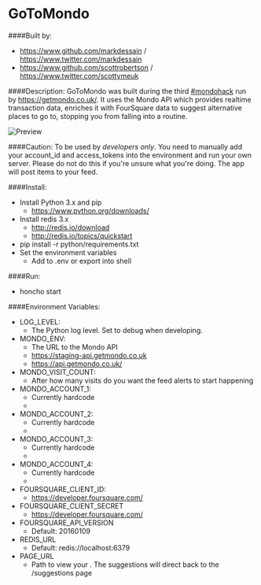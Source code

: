 # GoToMondo

####Built by:
- https://www.github.com/markdessain / https://www.twitter.com/markdessain
- https://www.github.com/scottrobertson / https://www.twitter.com/scottymeuk

####Description:
GoToMondo was built during the third [#mondohack](https://twitter.com/search?q=%23mondohack) run by https://getmondo.co.uk/. It uses the Mondo API which provides realtime transaction data, enriches it with FourSquare data to suggest alternative places to go to, stopping you from falling into a routine. 

![Preview](https://raw.githubusercontent.com/markdessain/gotomondo/master/preview.png)

####Caution:
To be used by *developers only*. You need to manually add your account_id and access_tokens into the environment and run your own server. Please do not do this if you're unsure what you're doing. The app will post items to your feed.

####Install:
- Install Python 3.x and pip
  - https://www.python.org/downloads/
- Install redis 3.x
  - http://redis.io/download 
  - http://redis.io/topics/quickstart
- pip install -r python/requirements.txt
- Set the environment variables
  - Add to .env or export into shell

####Run:
- honcho start

####Environment Variables:
- LOG_LEVEL: 
  - The Python log level. Set to debug when developing.
- MONDO_ENV: 
  - The URL to the Mondo API
  - https://staging-api.getmondo.co.uk
  - https://api.getmondo.co.uk/
- MONDO_VISIT_COUNT:
  - After how many visits do you want the feed alerts to start happening
- MONDO_ACCOUNT_1:
  - Currently hardcode 
  - [account_id]:[account_access_token]
- MONDO_ACCOUNT_2:
  - Currently hardcode 
  - [account_id]:[account_access_token]
- MONDO_ACCOUNT_3:
  - Currently hardcode 
  - [account_id]:[account_access_token]
- MONDO_ACCOUNT_4:
  - Currently hardcode 
  - [account_id]:[account_access_token]
- FOURSQUARE_CLIENT_ID: 
  - https://developer.foursquare.com/
- FOURSQUARE_CLIENT_SECRET
  - https://developer.foursquare.com/
- FOURSQUARE_API_VERSION
  - Default: 20160109
- REDIS_URL
  - Default: redis://localhost:6379 
- PAGE_URL
  - Path to view your . The suggestions will direct back to the /suggestions page
